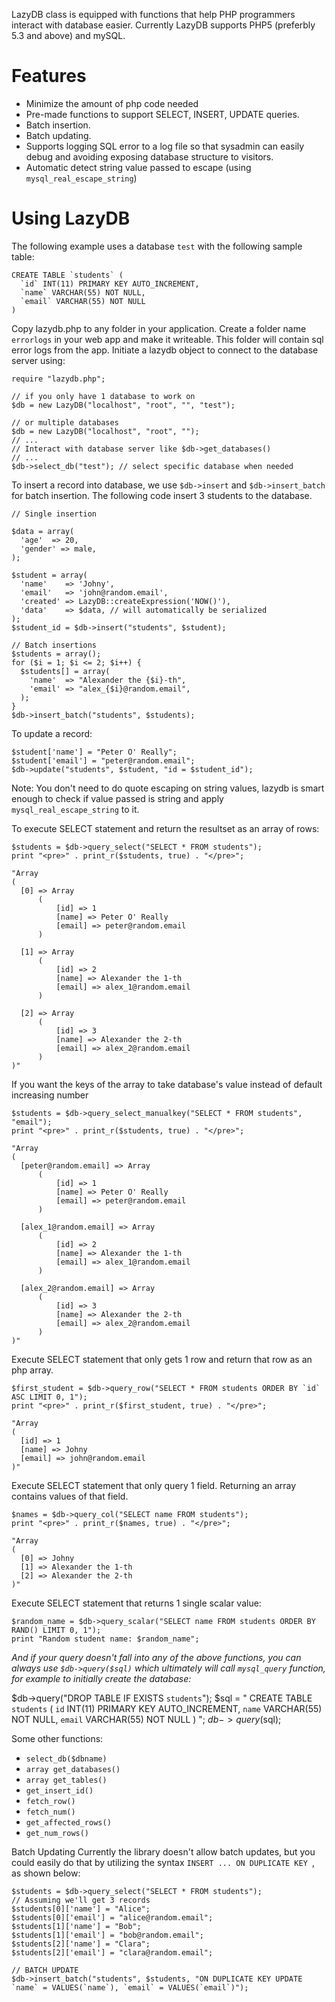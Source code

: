 LazyDB class is equipped with functions that help PHP programmers interact with database easier. Currently LazyDB supports PHP5 (preferbly 5.3 and above) and mySQL.

Features
========

 * Minimize the amount of php code needed
 * Pre-made functions to support SELECT, INSERT, UPDATE queries.
 * Batch insertion.
 * Batch updating.
 * Supports logging SQL error to a log file so that sysadmin can easily debug and avoiding exposing database structure to visitors.
 * Automatic detect string value passed to escape (using `mysql_real_escape_string`)



Using LazyDB
============

The following example uses a database `test` with the following sample table:

    CREATE TABLE `students` (
      `id` INT(11) PRIMARY KEY AUTO_INCREMENT,
      `name` VARCHAR(55) NOT NULL,
      `email` VARCHAR(55) NOT NULL
    )

Copy lazydb.php to any folder in your application. Create a folder name `errorlogs` in your web app and make it writeable. This folder will contain sql error logs from the app. Initiate a lazydb object to connect to the database server using:

    require "lazydb.php";
    
    // if you only have 1 database to work on
    $db = new LazyDB("localhost", "root", "", "test");
    
    // or multiple databases
    $db = new LazyDB("localhost", "root", "");
    // ...
    // Interact with database server like $db->get_databases()
    // ...
    $db->select_db("test"); // select specific database when needed

To insert a record into database, we use `$db->insert` and `$db->insert_batch` for batch insertion. The following code insert 3 students to the database.

    // Single insertion

    $data = array(
      'age'  => 20,
      'gender' => male,
    );

    $student = array(
      'name'    => 'Johny',
      'email'   => 'john@random.email',
      'created' => LazyDB::createExpression('NOW()'),
      'data'    => $data, // will automatically be serialized
    );
    $student_id = $db->insert("students", $student);
    
    // Batch insertions
    $students = array();
    for ($i = 1; $i <= 2; $i++) {
      $students[] = array(
        'name'  => "Alexander the {$i}-th", 
        'email' => "alex_{$i}@random.email",
      );
    }
    $db->insert_batch("students", $students);

To update a record:

    $student['name'] = "Peter O' Really";
    $student['email'] = "peter@random.email";
    $db->update("students", $student, "id = $student_id");

Note: You don't need to do quote escaping on string values, lazydb is smart enough to check if value passed is string and apply `mysql_real_escape_string` to it.



To execute SELECT statement and return the resultset as an array of rows:

    $students = $db->query_select("SELECT * FROM students");
    print "<pre>" . print_r($students, true) . "</pre>";

    "Array
    (
      [0] => Array
          (
              [id] => 1
              [name] => Peter O' Really
              [email] => peter@random.email
          )

      [1] => Array
          (
              [id] => 2
              [name] => Alexander the 1-th
              [email] => alex_1@random.email
          )

      [2] => Array
          (
              [id] => 3
              [name] => Alexander the 2-th
              [email] => alex_2@random.email
          )
    )"

If you want the keys of the array to take database's value instead of default increasing number

    $students = $db->query_select_manualkey("SELECT * FROM students", "email");
    print "<pre>" . print_r($students, true) . "</pre>";

    "Array
    (
      [peter@random.email] => Array
          (
              [id] => 1
              [name] => Peter O' Really
              [email] => peter@random.email
          )

      [alex_1@random.email] => Array
          (
              [id] => 2
              [name] => Alexander the 1-th
              [email] => alex_1@random.email
          )

      [alex_2@random.email] => Array
          (
              [id] => 3
              [name] => Alexander the 2-th
              [email] => alex_2@random.email
          )
    )"


Execute SELECT statement that only gets 1 row and return that row as an php array.

    $first_student = $db->query_row("SELECT * FROM students ORDER BY `id` ASC LIMIT 0, 1");
    print "<pre>" . print_r($first_student, true) . "</pre>";
    
    "Array
    (
      [id] => 1
      [name] => Johny
      [email] => john@random.email
    )"


Execute SELECT statement that only query 1 field. Returning an array contains values of that field.


    $names = $db->query_col("SELECT name FROM students");
    print "<pre>" . print_r($names, true) . "</pre>";
    
    "Array
    (
      [0] => Johny
      [1] => Alexander the 1-th
      [2] => Alexander the 2-th
    )"


Execute SELECT statement that returns 1 single scalar value:

    $random_name = $db->query_scalar("SELECT name FROM students ORDER BY RAND() LIMIT 0, 1");
    print "Random student name: $random_name";


*And if your query doesn't fall into any of the above functions, you can always use `$db->query($sql)` which ultimately will call `mysql_query` function, for example to initially create the database:*

  $db->query("DROP TABLE IF EXISTS `students`");
  $sql = "
    CREATE TABLE `students` (
      `id` INT(11) PRIMARY KEY AUTO_INCREMENT,
      `name` VARCHAR(55) NOT NULL,
      `email` VARCHAR(55) NOT NULL
    )
  ";
  $db->query($sql);



Some other functions:

* `select_db($dbname)`
* `array get_databases()`
* `array get_tables()`
* `get_insert_id()`
* `fetch_row()`
* `fetch_num()`
* `get_affected_rows()`
* `get_num_rows()`


Batch Updating
Currently the library doesn't allow batch updates, but you could easily do that by utilizing the syntax `INSERT ... ON DUPLICATE KEY `, as shown below:

    $students = $db->query_select("SELECT * FROM students");
    // Assuming we'll get 3 records
    $students[0]['name'] = "Alice";
    $students[0]['email'] = "alice@random.email";
    $students[1]['name'] = "Bob";
    $students[1]['email'] = "bob@random.email";
    $students[2]['name'] = "Clara";
    $students[2]['email'] = "clara@random.email";

    // BATCH UPDATE
    $db->insert_batch("students", $students, "ON DUPLICATE KEY UPDATE `name` = VALUES(`name`), `email` = VALUES(`email`)");

 

